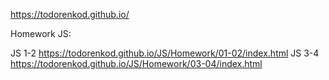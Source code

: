 https://todorenkod.github.io/


Homework JS:

JS 1-2 https://todorenkod.github.io/JS/Homework/01-02/index.html
JS 3-4 https://todorenkod.github.io/JS/Homework/03-04/index.html